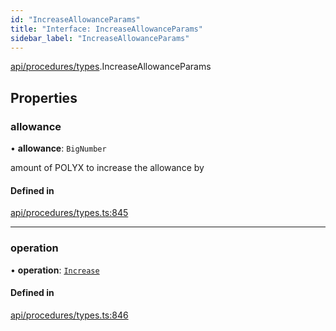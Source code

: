 ```yaml
---
id: "IncreaseAllowanceParams"
title: "Interface: IncreaseAllowanceParams"
sidebar_label: "IncreaseAllowanceParams"
---
```


[api/procedures/types](../../../../../modules/API/Procedures/Types/Types.md).IncreaseAllowanceParams

## Properties

### allowance

• **allowance**: `BigNumber`

amount of POLYX to increase the allowance by

#### Defined in

[api/procedures/types.ts:845](https://github.com/PolymeshAssociation/polymesh-sdk/blob/5a778578/src/api/procedures/types.ts#L845)

___

### operation

• **operation**: [`Increase`](../../../../../enums/API/Procedures/Types/AllowanceOperation/AllowanceOperation.md#increase)

#### Defined in

[api/procedures/types.ts:846](https://github.com/PolymeshAssociation/polymesh-sdk/blob/5a778578/src/api/procedures/types.ts#L846)
